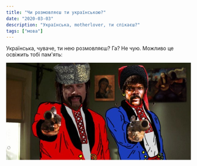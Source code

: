 ```yaml
---
title: "Чи розмовляєш ти українською?"
date: "2020-03-03"
description: "Українська, motherlover, ти спікаєш?"
tags: ["мова"]
---
```


Українська, чуваче, ти нею розмовляєш? Га? Не чую. Можливо це освіжить тобі пам'ять:

![Українська мова - тест](../../images/blog-images/example-image.jpeg)

